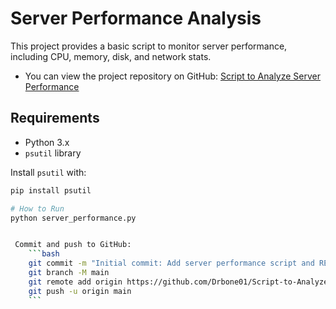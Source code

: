 # Server Performance Analysis

This project provides a basic script to monitor server performance, including CPU, memory, disk, and network stats.

- You can view the project repository on GitHub: [Script to Analyze Server Performance](https://github.com/Drbone01/Script-to-Analyze-Server-Performance.git)

## Requirements

- Python 3.x
- `psutil` library

Install `psutil` with:
```bash
pip install psutil

# How to Run
python server_performance.py


 Commit and push to GitHub:
    ```bash
    git commit -m "Initial commit: Add server performance script and README"
    git branch -M main
    git remote add origin https://github.com/Drbone01/Script-to-Analyze-Server-Performance.git
    git push -u origin main
    ```
